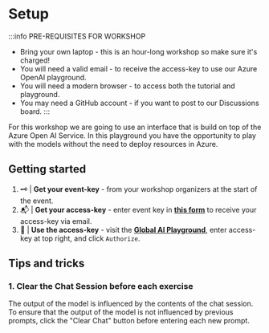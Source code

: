# Setup

:::info PRE-REQUISITES FOR WORKSHOP
 - Bring your own laptop - this is an hour-long workshop so make sure it's charged!
 - You will need a valid email - to receive the access-key to use our Azure OpenAI playground.
 - You will need a modern browser - to access both the tutorial and playground.
 - You may need a GitHub account - if you want to post to our Discussions board.
:::

For this workshop we are going to use an interface that is build on top of the Azure Open AI Service. In this playground you have the opportunity to play with the models without the need to deploy resources in Azure.

## Getting started

1. 🗝 | **Get your event-key** - from your workshop organizers at the start of the event.
2. 📬 | **Get your access-key** - enter event key in [**this form**](https://workshop-key.globalai.community/) to receive your access-key via email.
3. 💬 | **Use the access-key** - visit the [**Global AI Playground**](https://playground.globalai.community), enter access-key at top right, and click `Authorize`. 

## Tips and tricks

### 1. Clear the Chat Session before each exercise
The output of the model is influenced by the contents of the chat session. To ensure that the output of the model is not influenced by previous prompts, click the "Clear Chat" button before entering each new prompt.
